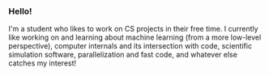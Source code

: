 ### Hello!
I'm a student who likes to work on CS projects in their free time. I currently like working on and learning about machine learning (from a more low-level perspective), computer internals and its intersection with code, scientific simulation software, parallelization and fast code, and whatever else catches my interest!
